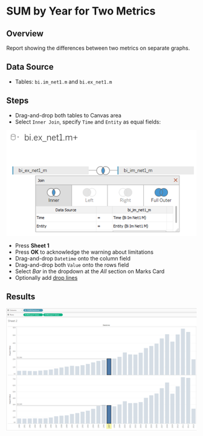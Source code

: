 # SUM by Year for Two Metrics

## Overview

Report showing the differences between two metrics on separate graphs.

## Data Source

* Tables: `bi.im_net1.m` and `bi.ex_net1.m`

## Steps

- Drag-and-drop both tables to Canvas area
- Select `Inner Join`, specify `Time` and `Entity` as equal fields:

![](../images/join_inner.png)

- Press **Sheet 1**
- Press **OK** to acknowledge the warning about limitations
- Drag-and-drop `Datetime` onto the column field
- Drag-and-drop both `Value` onto the rows field
- Select _Bar_ in the dropdown at the _All_ section on Marks Card
- Optionally add [drop lines](comparison_of_two_metrics_at_one_bar_graph.md#drop-lines)

## Results

![](../images/sum_by_year_for_rwo_metrics.png)
